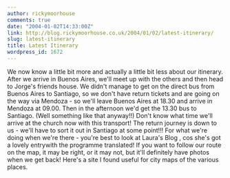 ```yaml
---
author: rickymoorhouse
comments: true
date: "2004-01-02T14:33:00Z"
link: http://blog.rickymoorhouse.co.uk/2004/01/02/latest-itinerary/
slug: latest-itinerary
title: Latest Itinerary
wordpress_id: 1672
---
```


We now know a little bit more and actually a little bit less about our itinerary. After we arrive in Buenos Aires, we'll meet up with the others and then head to Jorge's friends house. We didn't manage to get on the direct bus from Buenos Aires to Santiago, so we don't have return tickets and are going on the way via Mendoza  - so we'll leave Buenos Aires at 18.30 and arrive in Mendoza at 09.00. Then in the afternoon we'd get the 13.30 bus to Santiago. (Well something like that anyway!!) Don't know what time we'll arrive at the church now with this transport! The return journey is down to us - we'll have to sort it out in Santiago at some point!!! For what we're doing when we're there - you're best to look at Laura's Blog , cos she's got a lovely entrywith the programme translated! If you want to follow our route on the map, it may be right, or it may not, but it'll definitely have photos when we get back! Here's a site  I found useful for city maps of the various places.
